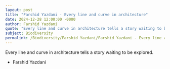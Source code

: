 ```yaml
---
layout: post
title: "Farshid Yazdani - Every line and curve in architecture"
date: 2024-12-28 12:00:00 -0000
author: Farshid Yazdani
quote: "Every line and curve in architecture tells a story waiting to be explored."
subject: Biodiversity
permalink: /Biodiversity/Farshid Yazdani/Farshid Yazdani - Every line and curve in architecture
---
```


Every line and curve in architecture tells a story waiting to be explored.

- Farshid Yazdani
